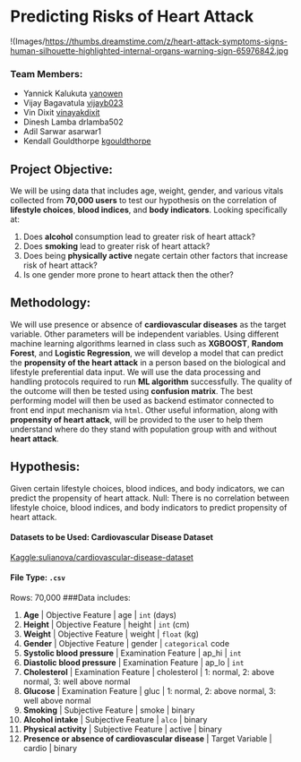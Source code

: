 # Predicting Risks of Heart Attack 

!(Images/https://thumbs.dreamstime.com/z/heart-attack-symptoms-signs-human-silhouette-highlighted-internal-organs-warning-sign-65976842.jpg

### Team Members: 
* Yannick Kalukuta	[yanowen](https://github.com/Yanrice)
* Vijay Bagavatula	[vijayb023](https://github.com/Vijayb023)
* Vin Dixit	                 [vinayakdixit](https://github.com/vinayakdixit)
* Dinesh Lamba	drlamba502
* Adil Sarwar	asarwar1
* Kendall Gouldthorpe  [kgouldthorpe](https://github.com/kgouldthorpe)

## Project Objective: 

We will be using data that includes age, weight, gender, and various vitals collected from **70,000 users** to test our hypothesis on the correlation of **lifestyle choices**, **blood indices**, and **body indicators**. 
Looking specifically at:
1. Does **alcohol** consumption lead to greater risk of heart attack?
2. Does **smoking** lead to greater risk of heart attack?
3. Does being **physically active** negate certain other factors that increase risk of heart attack?
4. Is one gender more prone to heart attack then the other?

## Methodology:
We will use presence or absence of **cardiovascular diseases** as the target variable. Other parameters will be independent variables. Using different machine learning algorithms learned in class such as **XGBOOST**, **Random Forest**, and **Logistic Regression**, we will develop a model that can predict the **propensity of the heart attack** in a person based on the biological and lifestyle preferential data input.
We will use the data processing and handling protocols required to run **ML algorithm** successfully. The quality of the outcome will then be tested using **confusion matrix**. The best performing model will then be used as backend estimator connected to front end input mechanism via `html`. Other useful information, along with **propensity of heart attack**, will be provided to the user to help them understand where do they stand with population group with and without **heart attack**.


## Hypothesis: 
Given certain lifestyle choices, blood indices, and body indicators, we can predict the propensity of heart attack.
Null:
There is no correlation between lifestyle choice, blood indices, and body indicators to predict propensity of heart attack.
#### Datasets to be Used:  Cardiovascular Disease Dataset
[Kaggle:sulianova/cardiovascular-disease-dataset](https://www.kaggle.com/sulianova/cardiovascular-disease-dataset)
#### File Type: `.csv`
Rows: 70,000
###Data includes:
1. **Age** | Objective Feature | age | `int` (days)
2. **Height** | Objective Feature | height | `int` (cm) 
3. **Weight** | Objective Feature | weight | `float` (kg) 
4. **Gender** | Objective Feature | gender | `categorical` code 
5. **Systolic blood pressure** | Examination Feature | ap_hi | `int`
6. **Diastolic blood pressure** | Examination Feature | ap_lo | `int` 
7. **Cholesterol** | Examination Feature | cholesterol | 1: normal, 2: above normal, 3: well above normal 
8. **Glucose** | Examination Feature | gluc | 1: normal, 2: above normal, 3: well above normal 
9. **Smoking** | Subjective Feature | smoke | binary 
10. **Alcohol intake** | Subjective Feature | `alco` | binary 
11. **Physical activity** | Subjective Feature | active | binary 
12. **Presence or absence of cardiovascular disease** | Target Variable | cardio | binary 




